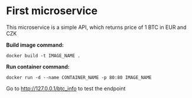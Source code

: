 # First microservice

This microservice is a simple API, which returns price of 1 BTC in EUR and CZK

__Build image command:__

`docker build -t IMAGE_NAME .`

__Run container command:__

`docker run -d --name CONTAINER_NAME -p 80:80 IMAGE_NAME`

Go to http://127.0.0.1/btc_info to test the endpoint